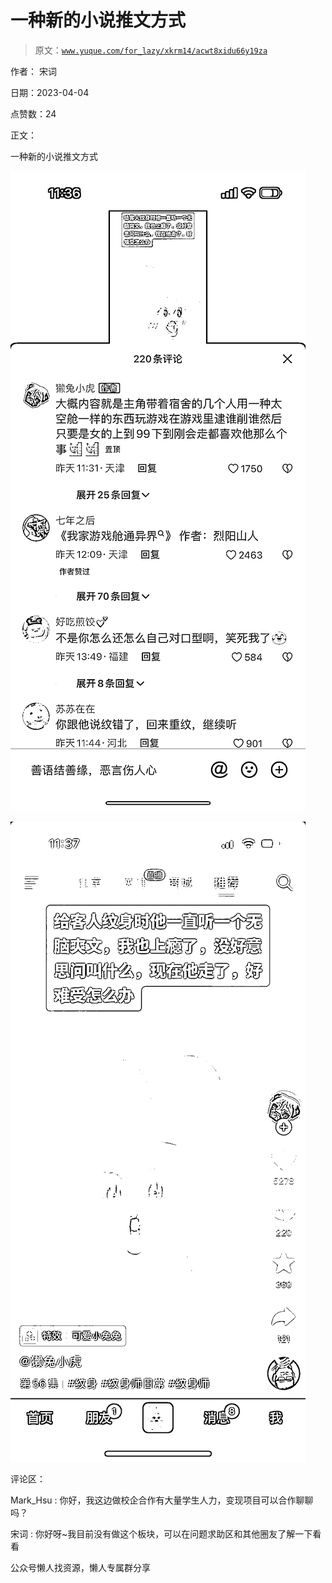 # 一种新的小说推文方式

> 原文：[`www.yuque.com/for_lazy/xkrm14/acwt8xidu66y19za`](https://www.yuque.com/for_lazy/xkrm14/acwt8xidu66y19za)



作者： 宋词



日期：2023-04-04



点赞数：24



正文：



一种新的小说推文方式



![](img/7bc4da79c9cef69b08f0bbfc98a94317.png)



![](img/ad9afd354acea6158db38ecdb9f7b0b7.png)



评论区：



Mark_Hsu : 你好，我这边做校企合作有大量学生人力，变现项目可以合作聊聊吗？



宋词 : 你好呀~我目前没有做这个板块，可以在问题求助区和其他圈友了解一下看看



公众号懒人找资源，懒人专属群分享

